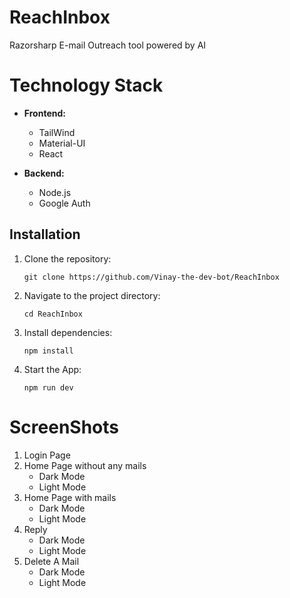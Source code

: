 # ReachInbox

Razorsharp E-mail Outreach tool powered by AI

# Technology Stack

- **Frontend:**

  - TailWind
  - Material-UI
  - React

- **Backend:**
  - Node.js
  - Google Auth

## Installation

1. Clone the repository:
   ```
   git clone https://github.com/Vinay-the-dev-bot/ReachInbox
   ```
2. Navigate to the project directory:

   ```
   cd ReachInbox
   ```

3. Install dependencies:

   ```
   npm install
   ```

4. Start the App:
   ```
   npm run dev
   ```

# ScreenShots

1. Login Page
2. Home Page without any mails
   - Dark Mode
   - Light Mode
3. Home Page with mails
   - Dark Mode
   - Light Mode
4. Reply
   - Dark Mode
   - Light Mode
5. Delete A Mail
   - Dark Mode
   - Light Mode
